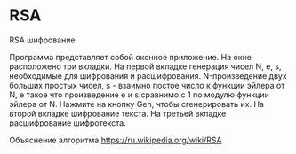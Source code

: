 # RSA
RSA шифрование

Программа представляет собой оконное приложение. На окне расположено три вкладки. На первой вкладке генерация чисел N, e, s, необходимые для шифрования и расшифрования. N-произведение двух больших простых чисел, s - взаимно постое число к функции эйлера от N, e такое что произведение e и s сравнимо с 1 по модулю функции эйлера от N. Нажмите на кнопку Gen, чтобы сгенерировать их. На второй вкладке шифрование текста. На третьей вкладке расшифрование шифротекста.

Объяснение алгоритма https://ru.wikipedia.org/wiki/RSA
